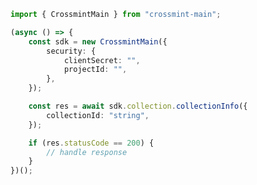 <!-- Start SDK Example Usage -->


```typescript
import { CrossmintMain } from "crossmint-main";

(async () => {
    const sdk = new CrossmintMain({
        security: {
            clientSecret: "",
            projectId: "",
        },
    });

    const res = await sdk.collection.collectionInfo({
        collectionId: "string",
    });

    if (res.statusCode == 200) {
        // handle response
    }
})();

```
<!-- End SDK Example Usage -->